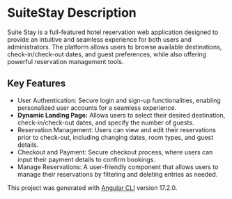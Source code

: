 # SuiteStay Description
Suite Stay is a full-featured hotel reservation web application designed to provide an intuitive and seamless experience for both users and administrators. The platform allows users to browse available destinations, check-in/check-out dates, and guest preferences, while also offering powerful reservation management tools.

## Key Features
- User Authentication: Secure login and sign-up functionalities, enabling personalized user accounts for a seamless experience.
- **Dynamic Landing Page:** Allows users to select their desired destination, check-in/check-out dates, and specify the number of guests.
- Reservation Management: Users can view and edit their reservations prior to check-out, including changing dates, room types, and guest details.
- Checkout and Payment: Secure checkout process, where users can input their payment details to confirm bookings.
- Manage Reservations: A user-friendly component that allows users to manage their reservations by filtering and deleting entries as needed.

This project was generated with [Angular CLI](https://github.com/angular/angular-cli) version 17.2.0.
